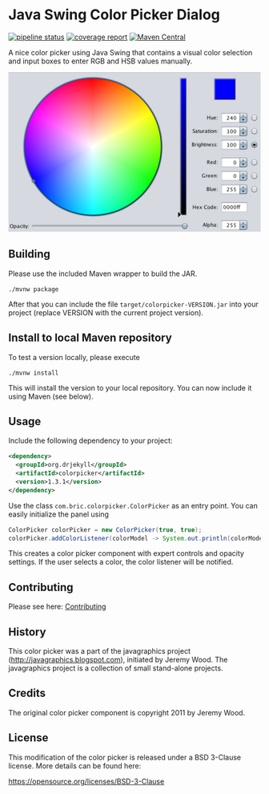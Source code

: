 # Java Swing Color Picker Dialog

[![pipeline status](https://gitlab.com/dheid/colorpicker/badges/master/pipeline.svg)](https://gitlab.com/dheid/colorpicker/commits/master)
[![coverage report](https://gitlab.com/dheid/colorpicker/badges/master/coverage.svg)](https://gitlab.com/dheid/colorpicker/commits/master)
[![Maven Central](https://img.shields.io/maven-central/v/org.drjekyll/colorpicker.svg?maxAge=2592000)](http://search.maven.org/#search%7Cgav%7C1%7Cg%3A%22org.drjekyll%22%20AND%20a%3A%22colorpicker%22)

A nice color picker using Java Swing that contains a visual color selection and input boxes to enter RGB and HSB values manually.

![Screenshot of color picker](colorpicker.png)

## Building

Please use the included Maven wrapper to build the JAR.

    ./mvnw package
    
After that you can include the file `target/colorpicker-VERSION.jar` into your project (replace VERSION with
the current project version).

## Install to local Maven repository

To test a version locally, please execute

    ./mvnw install
    
This will install the version to your local repository. You can now include it using Maven (see below).

## Usage

Include the following dependency to your project:

```xml 
<dependency>
  <groupId>org.drjekyll</groupId>
  <artifactId>colorpicker</artifactId>
  <version>1.3.1</version>
</dependency>
```

Use the class `com.bric.colorpicker.ColorPicker` as an entry point. You can easily initialize the panel using

```java
ColorPicker colorPicker = new ColorPicker(true, true);
colorPicker.addColorListener(colorModel -> System.out.println(colorModel.getColor()));
```

This creates a color picker component with expert controls and opacity settings. If the user selects a color, the color listener will be notified.

## Contributing

Please see here: [Contributing](CONTRIBUTING.md)

## History

This color picker was a part of the javagraphics project (http://javagraphics.blogspot.com), initiated by Jeremy Wood. The javagraphics project is a collection of small stand-alone projects.

## Credits

The original color picker component is copyright 2011 by Jeremy Wood.

## License

This modification of the color picker is released under a BSD 3-Clause
license. More details can be found here:
 
https://opensource.org/licenses/BSD-3-Clause
